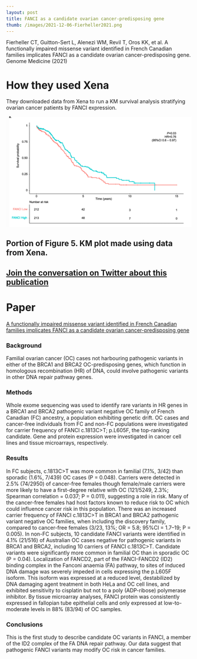 ```yaml
---
layout: post
title: FANCI as a candidate ovarian cancer-predisposing gene
thumb: /images/2021-12-06-Fierheller2021.png
---
```


Fierheller CT, Guitton-Sert L, Alenezi WM, Revil T, Oros KK, et al. A functionally impaired missense variant identified in French Canadian families implicates FANCI as a candidate ovarian cancer-predisposing gene. Genome Medicine (2021)

# How they used Xena
They downloaded data from Xena to run a KM survival analysis stratifying ovarian cancer patients by FANCI expression.

![Screenshot KM plot powered by data from Xena](/images/2021-12-06-Fierheller2021.png)
## Portion of Figure 5. KM plot made using data from Xena.

## [Join the conversation on Twitter about this publication](https://twitter.com/UCSCXena/status/1467983051867103236)

# Paper
[A functionally impaired missense variant identified in French Canadian families implicates FANCI as a candidate ovarian cancer-predisposing gene](https://link.springer.com/article/10.1186/s13073-021-00998-5)

### Background
Familial ovarian cancer (OC) cases not harbouring pathogenic variants in either of the BRCA1 and BRCA2 OC-predisposing genes, which function in homologous recombination (HR) of DNA, could involve pathogenic variants in other DNA repair pathway genes.

### Methods
Whole exome sequencing was used to identify rare variants in HR genes in a BRCA1 and BRCA2 pathogenic variant negative OC family of French Canadian (FC) ancestry, a population exhibiting genetic drift. OC cases and cancer-free individuals from FC and non-FC populations were investigated for carrier frequency of FANCI c.1813C>T; p.L605F, the top-ranking candidate. Gene and protein expression were investigated in cancer cell lines and tissue microarrays, respectively.

### Results
In FC subjects, c.1813C>T was more common in familial (7.1%, 3/42) than sporadic (1.6%, 7/439) OC cases (P = 0.048). Carriers were detected in 2.5% (74/2950) of cancer-free females though female/male carriers were more likely to have a first-degree relative with OC (121/5249, 2.3%; Spearman correlation = 0.037; P = 0.011), suggesting a role in risk. Many of the cancer-free females had host factors known to reduce risk to OC which could influence cancer risk in this population. There was an increased carrier frequency of FANCI c.1813C>T in BRCA1 and BRCA2 pathogenic variant negative OC families, when including the discovery family, compared to cancer-free females (3/23, 13%; OR = 5.8; 95%CI = 1.7–19; P = 0.005). In non-FC subjects, 10 candidate FANCI variants were identified in 4.1% (21/516) of Australian OC cases negative for pathogenic variants in BRCA1 and BRCA2, including 10 carriers of FANCI c.1813C>T. Candidate variants were significantly more common in familial OC than in sporadic OC (P = 0.04). Localization of FANCD2, part of the FANCI-FANCD2 (ID2) binding complex in the Fanconi anaemia (FA) pathway, to sites of induced DNA damage was severely impeded in cells expressing the p.L605F isoform. This isoform was expressed at a reduced level, destabilized by DNA damaging agent treatment in both HeLa and OC cell lines, and exhibited sensitivity to cisplatin but not to a poly (ADP-ribose) polymerase inhibitor. By tissue microarray analyses, FANCI protein was consistently expressed in fallopian tube epithelial cells and only expressed at low-to-moderate levels in 88% (83/94) of OC samples.

### Conclusions
This is the first study to describe candidate OC variants in FANCI, a member of the ID2 complex of the FA DNA repair pathway. Our data suggest that pathogenic FANCI variants may modify OC risk in cancer families.
